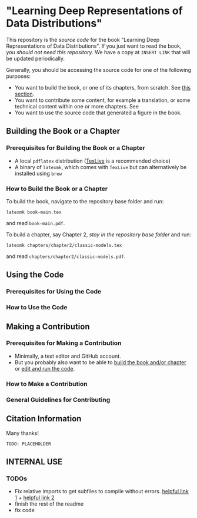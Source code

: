 # "Learning Deep Representations of Data Distributions"


This repository is the _source code_ for the book "Learning Deep Representations of Data Distributions". 
If you just want to read the book, _you should not need this repository_. We have a copy at `INSERT LINK` that will be updated periodically.

Generally, you should be accessing the source code for one of the following purposes:
- You want to build the book, or one of its chapters, from scratch. See [this section](#building-the-book-or-chapter).
- You want to contribute some content, for example a translation, or some technical content within one or more chapters. See 
- You want to use the source code that generated a figure in the book.

## Building the Book or a Chapter

### Prerequisites for Building the Book or a Chapter

- A local `pdflatex` distribution ([TexLive](https://www.tug.org/texlive/) is a recommended choice)
- A binary of `latexmk`, which comes with `TexLive` but can alternatively be installed using `brew`    

### How to Build the Book or a Chapter

To build the book, navigate to the repository base folder and run:
```
latexmk book-main.tex
```
and read `book-main.pdf`.

To build a chapter, say Chapter 2, _stay in the repository base folder_ and run:
```
latexmk chapters/chapter2/classic-models.tex
```
and read `chapters/chapter2/classic-models.pdf`.

## Using the Code

### Prerequisites for Using the Code


### How to Use the Code


## Making a Contribution

### Prerequisites for Making a Contribution

- Minimally, a text editor and GitHub account. 
- But you probably also want to be able to [build the book and/or chapter](#) or [edit and run the code]().

### How to Make a Contribution

### General Guidelines for Contributing


## Citation Information

Many thanks!

```
TODO: PLACEHOLDER
```

## INTERNAL USE

### TODOs
- Fix relative imports to get subfiles to compile without errors. [helpful link 1](https://tex.stackexchange.com/questions/36175/what-do-newcommand-renewcommand-and-providecommand-do-and-how-do-they-differ) +  [helpful link 2](https://tex.stackexchange.com/questions/107064/bibliographies-when-using-subfiles)
- finish the rest of the readme
- fix code